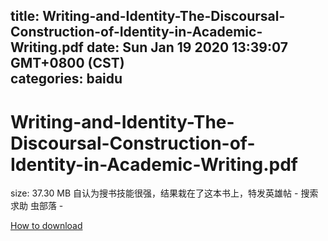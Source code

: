 
title: Writing-and-Identity-The-Discoursal-Construction-of-Identity-in-Academic-Writing.pdf
date: Sun Jan 19 2020 13:39:07 GMT+0800 (CST)    
categories: baidu
---

# Writing-and-Identity-The-Discoursal-Construction-of-Identity-in-Academic-Writing.pdf
size: 37.30 MB
 自认为搜书技能很强，结果栽在了这本书上，特发英雄帖 - 搜索求助 虫部落 -
 

[How to download](https://bpcam.bemobtrk.com/go/2ceec3aa-1ca2-46d6-b9ff-aaa5c184517c?jno=1420)
